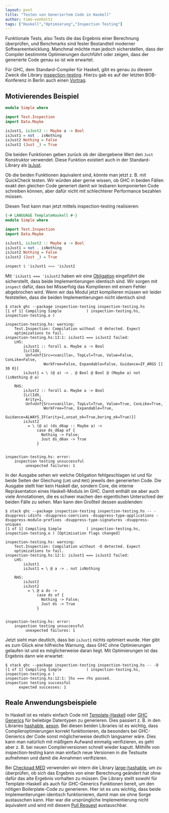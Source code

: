```yaml
---
layout: post
title: "Testen von Generiertem Code in Haskell"
author: timo-vonholtz
tags: ["Haskell","Optimierung","Inspection Testing"]
---
```


Funktionale Tests, also Tests die das Ergebnis einer Berechnung überprüfen, und Benchmarks sind fester Bestandteil moderner Softwareentwicklung. Manchmal möchte man jedoch sicherstellen, dass der Compiler bestimmte Optimierungen durchführt oder zeigen, dass der generierte Code genau so ist wie erwartet.

Für GHC, dem Standard-Compiler für Haskell, gibt es genau zu diesem Zweck die Library [inspection-testing](https://github.com/nomeata/inspection-testing). Hierzu gab es auf der letzten BOB-Konferenz in Berlin auch einen [Vortrag](https://bobkonf.de/2019/breitner.html).

<!-- more start -->

## Motivierendes Beispiel

```haskell
module Simple where

import Test.Inspection
import Data.Maybe

isJust1, isJust2 :: Maybe a -> Bool
isJust1 = not . isNothing
isJust2 Nothing = False
isJust2 (Just _) = True
```

Die beiden Funktionen geben zurück ob der übergebene Wert den `Just` Konstruktor verwendet. Diese Funktion existiert auch in der Standard-Library als [isJust](https://www.stackage.org/haddock/lts-13.18/base-4.12.0.0/Data-Maybe.html#v:isJust).

Ob die beiden Funktionen äquivalent sind, könnte man jetzt z. B. mit QuickCheck testen. Wir würden aber gerne wissen, ob GHC in beiden Fällen exakt den gleichen Code generiert damit wir lesbaren komponierten Code schreiben können, aber dafür nicht mit schlechterer Performance bezahlen müssen.

Diesen Test kann man jetzt mittels inspection-testing realisieren:

```haskell
{-# LANGUAGE TemplateHaskell #-}
module Simple where

import Test.Inspection
import Data.Maybe

isJust1, isJust2 :: Maybe a -> Bool
isJust1 = not . isNothing
isJust2 Nothing = False
isJust2 (Just _) = True

inspect $ 'isJust1 === 'isJust2
```

Mit `'isJust1 === 'isJust2` haben wir eine [Obligation](https://hackage.haskell.org/package/inspection-testing-0.4.1.2/docs/Test-Inspection.html#t:Obligation) eingeführt die sicherstellt, dass beide Implementierungen identisch sind. Wir sorgen mit `inspect` dafür, dass bei Misserfolg das Kompilieren mit einem Fehler abgebrochen wird. Wenn wir das Modul jetzt kompilieren müssen wir leider feststellen, dass die beiden Implementierungen nicht identisch sind:

```
$ stack ghc --package inspection-testing inspection-testing.hs
[1 of 1] Compiling Simple           ( inspection-testing.hs, inspection-testing.o )

inspection-testing.hs: warning:
    Test.Inspection: Compilation without -O detected. Expect
    optimizations to fail.
inspection-testing.hs:13:1: isJust1 === isJust2 failed:
    LHS:
        isJust1 :: forall a. Maybe a -> Bool
        [LclIdX,
         Unf=Unf{Src=<vanilla>, TopLvl=True, Value=False, ConLike=False,
                 WorkFree=False, Expandable=False, Guidance=IF_ARGS [] 30 0}]
        isJust1 = \ (@ a) -> . @ Bool @ Bool @ (Maybe a) not (isNothing @ a)
        
    RHS:
        isJust2 :: forall a. Maybe a -> Bool
        [LclIdX,
         Arity=1,
         Unf=Unf{Src=<vanilla>, TopLvl=True, Value=True, ConLike=True,
                 WorkFree=True, Expandable=True,
                 Guidance=ALWAYS_IF(arity=1,unsat_ok=True,boring_ok=True)}]
        isJust2
          = \ (@ a) (ds_d6ap :: Maybe a) ->
              case ds_d6ap of {
                Nothing -> False;
                Just ds_d6av -> True
              }
        

inspection-testing.hs: error:
    inspection testing unsuccessful
         unexpected failures: 1
```

In der Ausgabe sehen wir welche Obligation fehlgeschlagen ist und für beide Seiten der Gleichung (`LHS` und `RHS`) jeweils den generierten Code. Die Ausgabe stellt hier kein Haskell dar, sondern Core, die interne Repräsentation eines Haskell-Moduls im GHC. Damit enthält sie aber auch viele Annotationen, die es schwer machen den eigentlichen Unterschied der beiden Fälle zu sehen. Man kann den Großteil dessen ausblenden:

```
$ stack ghc --package inspection-testing inspection-testing.hs -- -dsuppress-idinfo -dsuppress-coercions -dsuppress-type-applications -dsuppress-module-prefixes -dsuppress-type-signatures -dsuppress-uniques
[1 of 1] Compiling Simple           ( inspection-testing.hs, inspection-testing.o ) [Optimisation flags changed]

inspection-testing.hs: warning:
    Test.Inspection: Compilation without -O detected. Expect
    optimizations to fail.
inspection-testing.hs:12:1: isJust1 === isJust2 failed:
    LHS:
        isJust1
        isJust1 = \ @ a -> . not isNothing
        
    RHS:
        isJust2
        isJust2
          = \ @ a ds ->
              case ds of {
                Nothing -> False;
                Just ds -> True
              }
        

inspection-testing.hs: error:
    inspection testing unsuccessful
         unexpected failures: 1
```

Jetzt sieht man deutlich, dass bei `isJust1` nichts optimiert wurde. Hier gibt es zum Glück eine hilfreiche Warnung, dass GHC ohne Optimierungen gelaufen ist und es möglicherweise daran liegt. Mit Optimierungen ist das Ergebnis dann wie erwartet:

```
$ stack ghc --package inspection-testing inspection-testing.hs -- -O
[1 of 1] Compiling Simple           ( inspection-testing.hs, inspection-testing.o )
inspection-testing.hs:12:1: lhs === rhs passed.
inspection testing successful
      expected successes: 1
```

## Reale Anwendungsbeispiele

In Haskell ist es relativ einfach Code mit [Template-Haskell](https://wiki.haskell.org/Template_Haskell) oder [GHC Generics](https://wiki.haskell.org/GHC.Generics) für beliebige Datentypen zu generieren. Dies passiert z. B. in den Libraries [hashable](https://github.com/tibbe/hashable), [aeson](https://github.com/bos/aeson). Bei diesen beiden Libraries ist es wichtig, dass Compileroptimierungen korrekt funktionieren, da besonders bei GHC-Genierics der Code sonst möglicherweise deutlich langsamer wäre. Dies kann man natürlich mit mäßigem Aufwand einmalig verifizieren, es geht aber z. B. bei neuen Compilerversionen schnell wieder kaputt. Mithilfe von inspection-testing kann man einfach neue Versionen in die Testsuite aufnehmen und damit die Annahmen verifizieren.

Bei [Checkpad MED](https://www.checkpad.de/) verwenden wir intern die Library [large-hashable](https://github.com/factisresearch/large-hashable), um zu überprüfen, ob sich das Ergebnis von einer Berechnung geändert hat ohne dafür das alte Ergebnis vorhalten zu müssen. Die Library stellt sowohl für Template-Haskell als auch für GHC-Generics Funktionen bereit, um den nötigen Boilerplate-Code zu generieren. Hier ist es uns wichtig, dass beide Implementierungen identisch funktionieren, damit man sie ohne Sorge austauschen kann. Hier war die ursprüngliche Implementierung nicht äquivalent und wird mit diesem [Pull Request](https://github.com/factisresearch/large-hashable/pull/14) austauschbar.
